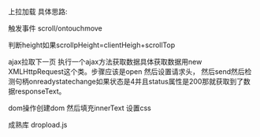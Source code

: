 上拉加载
具体思路:

触发事件 scroll/ontouchmove

判断height如果scrollpHeight=clientHeigh+scrollTop

ajax拉取下一页
执行一个ajax方法获取数据具体获取数据用new XMLHttpRequest这个类。步骤应该是open 然后设置请求头，
然后send然后检测句柄onreadystatechange如果状态是4并且status属性是200那就获取到了数据responseText。

dom操作创建dom
然后填充innerText
设置css





成熟库
dropload.js